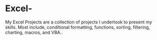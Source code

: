 # Excel-

My Excel Projects are a collection of projects I undertook to present my skills. Most include, conditional formatting, functions, sorting, filtering, charting, macros, and VBA..
